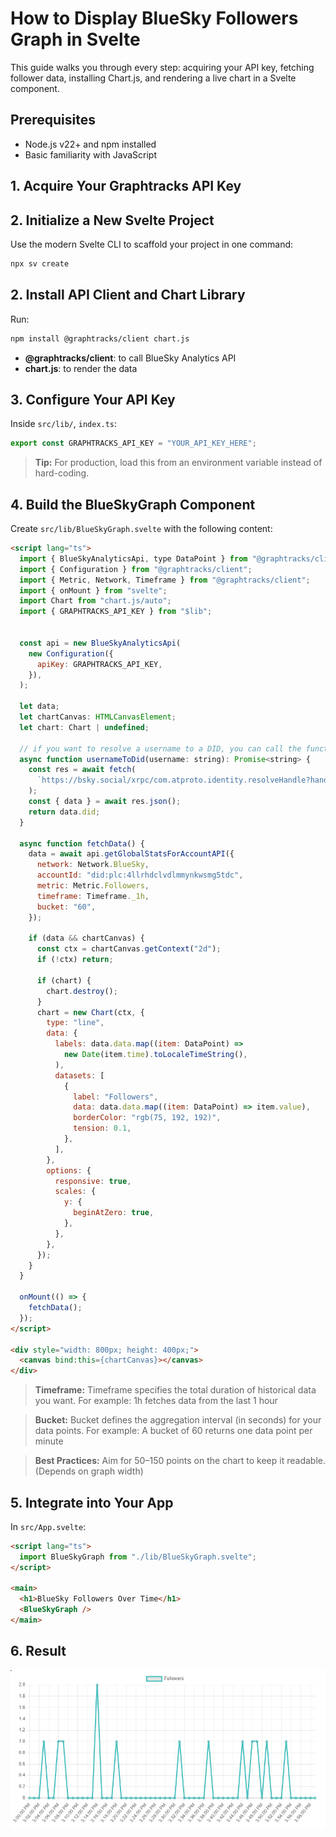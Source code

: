 # How to Display BlueSky Followers Graph in Svelte


This guide walks you through every step: acquiring your API key, fetching follower data, installing Chart.js, and rendering a live chart in a Svelte component.

## Prerequisites

- Node.js v22+ and npm installed
- Basic familiarity with JavaScript

## 1. Acquire Your Graphtracks API Key

## 2. Initialize a New Svelte Project

Use the modern Svelte CLI to scaffold your project in one command:

```bash
npx sv create
```

## 2. Install API Client and Chart Library

Run:

```bash
npm install @graphtracks/client chart.js
```

- **@graphtracks/client**: to call BlueSky Analytics API
- **chart.js**: to render the data

## 3. Configure Your API Key

Inside `src/lib/`, `index.ts`:

```ts
export const GRAPHTRACKS_API_KEY = "YOUR_API_KEY_HERE";
```

> **Tip:** For production, load this from an environment variable instead of hard-coding.

## 4. Build the BlueSkyGraph Component

Create `src/lib/BlueSkyGraph.svelte` with the following content:

```html
<script lang="ts">
  import { BlueSkyAnalyticsApi, type DataPoint } from "@graphtracks/client";
  import { Configuration } from "@graphtracks/client";
  import { Metric, Network, Timeframe } from "@graphtracks/client";
  import { onMount } from "svelte";
  import Chart from "chart.js/auto";
  import { GRAPHTRACKS_API_KEY } from "$lib";


  const api = new BlueSkyAnalyticsApi(
    new Configuration({
      apiKey: GRAPHTRACKS_API_KEY,
    }),
  );

  let data;
  let chartCanvas: HTMLCanvasElement;
  let chart: Chart | undefined;

  // if you want to resolve a username to a DID, you can call the function like this:
  async function usernameToDid(username: string): Promise<string> {
    const res = await fetch(
      `https://bsky.social/xrpc/com.atproto.identity.resolveHandle?handle=${username}`,
    );
    const { data } = await res.json();
    return data.did;
  }

  async function fetchData() {
    data = await api.getGlobalStatsForAccountAPI({
      network: Network.BlueSky,
      accountId: "did:plc:4llrhdclvdlmmynkwsmg5tdc",
      metric: Metric.Followers,
      timeframe: Timeframe._1h,
      bucket: "60",
    });

    if (data && chartCanvas) {
      const ctx = chartCanvas.getContext("2d");
      if (!ctx) return;

      if (chart) {
        chart.destroy();
      }
      chart = new Chart(ctx, {
        type: "line",
        data: {
          labels: data.data.map((item: DataPoint) =>
            new Date(item.time).toLocaleTimeString(),
          ),
          datasets: [
            {
              label: "Followers",
              data: data.data.map((item: DataPoint) => item.value),
              borderColor: "rgb(75, 192, 192)",
              tension: 0.1,
            },
          ],
        },
        options: {
          responsive: true,
          scales: {
            y: {
              beginAtZero: true,
            },
          },
        },
      });
    }
  }

  onMount(() => {
    fetchData();
  });
</script>

<div style="width: 800px; height: 400px;">
  <canvas bind:this={chartCanvas}></canvas>
</div>
```

> **Timeframe:** Timeframe specifies the total duration of historical data you want. For example: 1h fetches data from the last 1 hour


> **Bucket:** Bucket defines the aggregation interval (in seconds) for your data points. For example: A bucket of 60 returns one data point per minute

> **Best Practices:** Aim for 50–150 points on the chart to keep it readable. (Depends on graph width)


## 5. Integrate into Your App

In `src/App.svelte`:

```html
<script lang="ts">
  import BlueSkyGraph from "./lib/BlueSkyGraph.svelte";
</script>

<main>
  <h1>BlueSky Followers Over Time</h1>
  <BlueSkyGraph />
</main>
```
## 6. Result


![BlueSky Followers Graph Example](./photo_2025-06-07_19-35-24.jpg)




